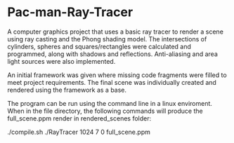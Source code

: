 # Pac-man-Ray-Tracer

A computer graphics project that uses a basic ray tracer to render a scene using ray casting and the Phong shading model. The intersections of cylinders, spheres and squares/rectangles were calculated and programmed, along with shadows and reflections. Anti-aliasing and area light sources were also implemented. 

An initial framework was given where missing code fragments were filled to meet project requirements. The final scene was individually created and rendered using the framework as a base. 

The program can be run using the command line in a linux enviroment. When in the file directory, the following commands will produce the full_scene.ppm render in rendered_scenes folder:

./compile.sh
./RayTracer 1024 7 0 full_scene.ppm
